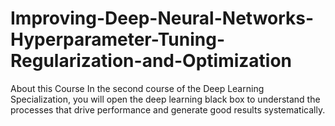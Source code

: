 # Improving-Deep-Neural-Networks-Hyperparameter-Tuning-Regularization-and-Optimization
About this Course In the second course of the Deep Learning Specialization, you will open the deep learning black box to understand the processes that drive performance and generate good results systematically. 

